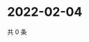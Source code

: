 # 2022-02-04

共 0 条

<!-- BEGIN WEIBO -->
<!-- 最后更新时间 Fri Feb 04 2022 14:00:35 GMT+0800 (China Standard Time) -->

<!-- END WEIBO -->
